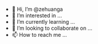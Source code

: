 - 👋 Hi, I’m @zehuanga
- 👀 I’m interested in ...
- 🌱 I’m currently learning ...
- 💞️ I’m looking to collaborate on ...
- 📫 How to reach me ...

<!---
zehuanga/zehuanga is a ✨ special ✨ repository because its `README.md` (this file) appears on your GitHub profile.
You can click the Preview link to take a look at your changes.
--->
